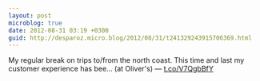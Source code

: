 ```yaml
---
layout: post
microblog: true
date: 2012-08-31 03:19 +0300
guid: http://desparoz.micro.blog/2012/08/31/t241329243915706369.html
---
```

My regular break on trips to/from the north coast. This time and last my customer experience has bee... (at Oliver's) — [t.co/V7QgbBfY](http://t.co/V7QgbBfY)
